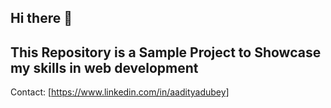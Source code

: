 ## Hi there 👋
## This Repository is a Sample Project to Showcase my skills in web development
Contact:
[https://www.linkedin.com/in/aadityadubey]

